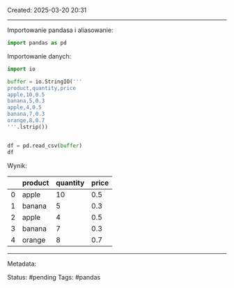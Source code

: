 Created: 2025-03-20 20:31

---

Importowanie pandasa i aliasowanie:

```python
import pandas as pd
```

Importowanie danych:


```python
import io

buffer = io.StringIO('''
product,quantity,price
apple,10,0.5
banana,5,0.3
apple,4,0.5
banana,7,0.3
orange,8,0.7
'''.lstrip())


df = pd.read_csv(buffer)
df
```

Wynik:

|     | product | quantity | price |
| --- | ------- | -------- | ----- |
| 0   | apple   | 10       | 0.5   |
| 1   | banana  | 5        | 0.3   |
| 2   | apple   | 4        | 0.5   |
| 3   | banana  | 7        | 0.3   |
| 4   | orange  | 8        | 0.7   |


---
Metadata:

Status: #pending
Tags: #pandas
